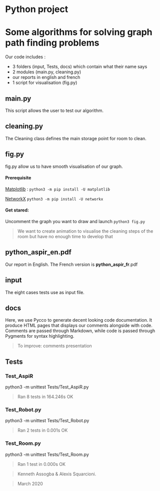 # Python project
# Some algorithms for solving graph path finding problems
Our code includes :
- 3 folders (input, Tests, docs) which contain what their name says
- 2 modules (main.py, cleaning.py)
- our reports in english and french
- 1 script for visualisation (fig.py)

## main.py
This script allows the user to test our algorithm.

## cleaning.py
The Cleaning class defines the main storage point for room to clean.

## fig.py
fig.py allow us to have smooth visualisation of our graph.
#### Prerequisite
[Matplotlib](https://matplotlib.org/) : `python3 -m pip install -U matplotlib`

[NetworkX](https://networkx.github.io/) `python3 -m pip install -U networkx`
#### Get stared:
Uncomment the graph you want to draw and launch `python3 fig.py`
> We want to create animation to visualise the cleaning steps of the room but have no enough time to develop that

## python_aspir_en.pdf
Our report in English. The French version is **python_aspir_fr**.pdf

## input
The eight cases tests use as input file.

## docs
Here, we use Pycco to generate decent looking code documentation. It produce HTML pages that displays our comments alongside with code. Comments are passed through Markdown, while code is passed through Pygments for syntax highlighting.
> To improve: comments presentation

## Tests
### Test_AspiR
python3 -m unittest Tests/Test_AspiR.py
> Ran 8 tests in 164.246s OK
### Test_Robot.py
python3 -m unittest Tests/Test_Robot.py
> Ran 2 tests in 0.001s OK
### Test_Room.py
python3 -m unittest Tests/Test_Room.py
> Ran 1 test in 0.000s OK


> Kenneth Assogba & Alexis Squarcioni.

> March 2020
